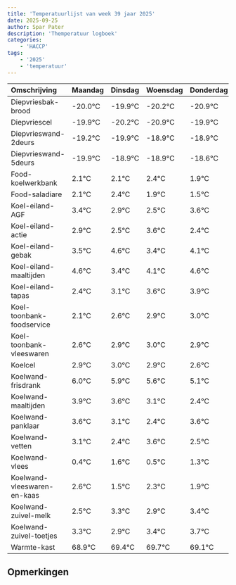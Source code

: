 ```yaml
---
title: 'Temperatuurlijst van week 39 jaar 2025'
date: 2025-09-25
author: Spar Pater
description: 'Themperatuur logboek'
categories:
    - 'HACCP'
tags:
    - '2025'
    - 'temperatuur'
---
```

|Omschrijving|Maandag|Dinsdag|Woensdag|Donderdag|Vrijdag|Zaterdag|Zondag|
|:---|:---|:---|:---|:---|:---|:---|:---|
|Diepvriesbak-brood|-20.0°C|-19.9°C|-20.2°C|-20.9°C| | | |
|Diepvriescel|-19.9°C|-20.2°C|-20.9°C|-19.9°C| | | |
|Diepvrieswand-2deurs|-19.2°C|-19.9°C|-18.9°C|-18.9°C| | | |
|Diepvrieswand-5deurs|-19.9°C|-18.9°C|-18.9°C|-18.6°C| | | |
|Food-koelwerkbank|2.1°C|2.1°C|2.4°C|1.9°C| | | |
|Food-saladiare|2.1°C|2.4°C|1.9°C|1.5°C| | | |
|Koel-eiland-AGF|3.4°C|2.9°C|2.5°C|3.6°C| | | |
|Koel-eiland-actie|2.9°C|2.5°C|3.6°C|2.4°C| | | |
|Koel-eiland-gebak|3.5°C|4.6°C|3.4°C|4.1°C| | | |
|Koel-eiland-maaltijden|4.6°C|3.4°C|4.1°C|4.6°C| | | |
|Koel-eiland-tapas|2.4°C|3.1°C|3.6°C|3.9°C| | | |
|Koel-toonbank-foodservice|2.1°C|2.6°C|2.9°C|3.0°C| | | |
|Koel-toonbank-vleeswaren|2.6°C|2.9°C|3.0°C|2.9°C| | | |
|Koelcel|2.9°C|3.0°C|2.9°C|2.6°C| | | |
|Koelwand-frisdrank|6.0°C|5.9°C|5.6°C|5.1°C| | | |
|Koelwand-maaltijden|3.9°C|3.6°C|3.1°C|2.4°C| | | |
|Koelwand-panklaar|3.6°C|3.1°C|2.4°C|3.6°C| | | |
|Koelwand-vetten|3.1°C|2.4°C|3.6°C|2.5°C| | | |
|Koelwand-vlees|0.4°C|1.6°C|0.5°C|1.3°C| | | |
|Koelwand-vleeswaren-en-kaas|2.6°C|1.5°C|2.3°C|1.9°C| | | |
|Koelwand-zuivel-melk|2.5°C|3.3°C|2.9°C|3.4°C| | | |
|Koelwand-zuivel-toetjes|3.3°C|2.9°C|3.4°C|3.7°C| | | |
|Warmte-kast|68.9°C|69.4°C|69.7°C|69.1°C| | | |

## Opmerkingen


